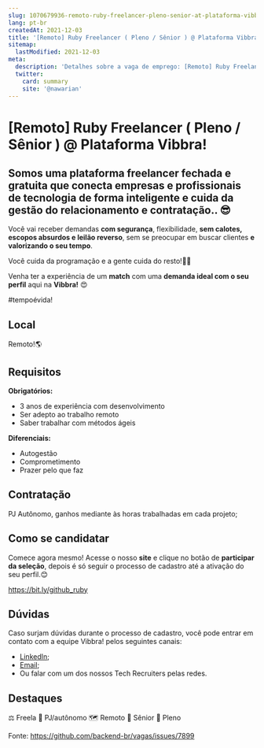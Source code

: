 ```yaml
---
slug: 1070679936-remoto-ruby-freelancer-pleno-senior-at-plataforma-vibbra
lang: pt-br
createdAt: 2021-12-03
title: '[Remoto] Ruby Freelancer ( Pleno / Sênior ) @ Plataforma Vibbra! - Vaga de Emprego'
sitemap:
  lastModified: 2021-12-03
meta:
  description: 'Detalhes sobre a vaga de emprego: [Remoto] Ruby Freelancer ( Pleno / Sênior ) @ Plataforma Vibbra!'
  twitter:
    card: summary
    site: '@nawarian'
---
```


# [Remoto] Ruby Freelancer ( Pleno / Sênior ) @ Plataforma Vibbra!

## Somos uma **plataforma freelancer fechada e gratuita** que conecta empresas e profissionais de tecnologia de **forma inteligente e cuida da gestão do relacionamento e contratação**.. 😎

Você vai receber demandas **com segurança**, flexibilidade,  **sem calotes, escopos absurdos e leilão reverso**, sem se preocupar em buscar clientes **e valorizando o seu tempo**.

Você cuida da programação e a gente cuida do resto!🤝😊

Venha ter a experiência de um **match** com uma **demanda ideal com o seu perfil** aqui na **Vibbra!** 😍

#tempoévida!

## Local

Remoto!🌎

## Requisitos

**Obrigatórios:**
- 3 anos de experiência com desenvolvimento
- Ser adepto ao trabalho remoto
- Saber trabalhar com métodos ágeis

**Diferenciais:**
- Autogestão
- Comprometimento
- Prazer pelo que faz

## Contratação

PJ Autônomo, ganhos mediante às horas trabalhadas em cada projeto;

## Como se candidatar

Comece agora mesmo! Acesse o nosso **site** e clique no botão de **participar da seleção**, depois é só seguir o processo de cadastro até a ativação do seu perfil.😊

https://bit.ly/github_ruby

## Dúvidas

Caso surjam dúvidas durante o processo de cadastro, você pode entrar em contato com a equipe Vibbra! pelos seguintes canais:

- [LinkedIn](https://www.linkedin.com/in/andremacieln/);
- [Email](andre.nuernberg@vibbra.com.br);
- Ou falar com um dos nossos Tech Recruiters pelas redes.

## Destaques

⚖️ Freela
🤝 PJ/autônomo
🗺️ Remoto
👴 Sênior
👨 Pleno

Fonte: https://github.com/backend-br/vagas/issues/7899